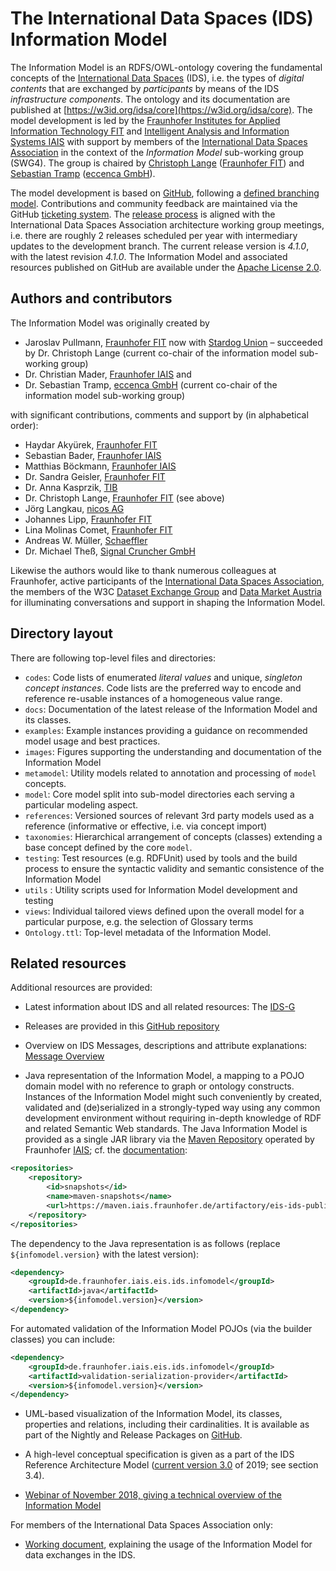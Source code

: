 # The International Data Spaces (IDS) Information Model

The Information Model is an RDFS/OWL-ontology covering the fundamental concepts of the [International Data Spaces](https://www.internationaldataspaces.org) (IDS), i.e. the types of *digital contents* that are exchanged by *participants* by means of the IDS *infrastructure components*. The ontology and its documentation are published at [https://w3id.org/idsa/core](https://w3id.org/idsa/core). The model development is led by the [Fraunhofer Institutes for Applied Information Technology FIT](https://www.fit.fraunhofer.de/en) and [Intelligent Analysis and Information Systems IAIS](https://www.iais.fraunhofer.de/en) with support by members of the [International Data Spaces Association](https://www.internationaldataspaces.org/) in the context of the *Information Model* sub-working group (SWG4). The group is chaired by [Christoph Lange](https://github.com/clange/) ([Fraunhofer FIT](https://www.fit.fraunhofer.de/)) and [Sebastian Tramp](https://sebastian.tramp.name) ([eccenca GmbH](https://www.eccenca.com)). 

The model development is based on [GitHub](https://github.com/International-Data-Spaces-Association/InformationModel), following a [defined branching model](CONTRIBUTING.md). Contributions and community feedback are maintained via the GitHub [ticketing system](images/Issue_Lifecycle.jpg). The [release process](images/Release_process.jpg) is aligned with the International Data Spaces Association architecture
working group meetings, i.e. there are roughly 2 releases scheduled per year with intermediary updates to the development branch. The current release version is *4.1.0*, with the latest revision *4.1.0*. The Information Model and associated resources published on GitHub are available under the [Apache License 2.0](https://github.com/International-Data-Spaces-Association/InformationModel/blob/master/LICENSE).

## Authors and contributors

The Information Model was originally created by 

- Jaroslav Pullmann, [Fraunhofer FIT](https://www.fit.fraunhofer.de/en) now with [Stardog Union](http://www.stardog.com/) – succeeded by Dr. Christoph Lange (current co-chair of the information model sub-working group)
- Dr. Christian Mader, [Fraunhofer IAIS](https://www.iais.fraunhofer.de/en) and
- Dr. Sebastian Tramp, [eccenca GmbH](https://www.eccenca.com) (current co-chair of the information model sub-working group)

with significant contributions, comments and support by (in alphabetical order):

- Haydar Akyürek, [Fraunhofer FIT](https://www.fit.fraunhofer.de/en)
- Sebastian Bader, [Fraunhofer IAIS](https://www.iais.fraunhofer.de/en)
- Matthias Böckmann, [Fraunhofer IAIS](https://www.iais.fraunhofer.de/en) 
- Dr. Sandra Geisler, [Fraunhofer FIT](https://www.fit.fraunhofer.de/en)
- Dr. Anna Kasprzik, [TIB](https://www.tib.eu/en)
- Dr. Christoph Lange, [Fraunhofer FIT](https://www.fit.fraunhofer.de/en) (see above)
- Jörg Langkau, [nicos AG](http://www.nicos-ag.com)
- Johannes Lipp, [Fraunhofer FIT](https://www.fit.fraunhofer.de/en)
- Lina Molinas Comet, [Fraunhofer FIT](https://www.fit.fraunhofer.de/en)
- Andreas W. Müller, [Schaeffler](https://www.schaeffler.de/content.schaeffler.de/en/)
- Dr. Michael Theß, [Signal Cruncher GmbH](https://signal-cruncher.com/)

Likewise the authors would like to thank numerous colleagues at Fraunhofer, active participants of the [International Data Spaces Association](https://www.internationaldataspaces.org/en/), the members of the W3C [Dataset Exchange Group](https://www.w3.org/2017/dxwg/wiki/Main_Page) and [Data Market Austria](https://datamarket.at/en/) for illuminating conversations and support in shaping the Information Model.

## Directory layout

There are following top-level files and directories:

- `codes`: Code lists of enumerated *literal values* and unique, *singleton concept instances*. Code lists are the preferred way to encode and reference re-usable instances of a homogeneous value range.
- `docs`: Documentation of the latest release of the Information Model and its classes.
- `examples`: Example instances providing a guidance on recommended model usage and best practices.
- `images`: Figures supporting the understanding and documentation of the Information Model
- `metamodel`: Utility models related to annotation and processing of `model` concepts.
- `model`: Core model split into sub-model directories each serving a particular modeling aspect.
- `references`: Versioned sources of relevant 3rd party models used as a reference (informative or effective, i.e. via concept import)
- `taxonomies`: Hierarchical arrangement of concepts (classes) extending a base concept defined by the core `model`.
- `testing`: Test resources (e.g. RDFUnit) used by tools and the build process to ensure the syntactic validity and semantic consistence of the Information Model
- `utils` : Utility scripts used for Information Model development and testing
- `views`: Individual tailored views defined upon the overall model for a particular purpose, e.g. the selection of Glossary terms
- `Ontology.ttl`: Top-level metadata of the Information Model.

## Related resources

Additional resources are provided:

- Latest information about IDS and all related resources: The [IDS-G](https://github.com/International-Data-Spaces-Association/IDS-G)

- Releases are provided in this [GitHub repository](https://github.com/International-Data-Spaces-Association/InformationModel/releases/)

- Overview on IDS Messages, descriptions and attribute explanations: [Message Overview](https://w3id.org/idsa/ids-messages)

- Java representation of the Information Model, a mapping to a POJO domain model with no reference to graph or ontology constructs. 
Instances of the Information Model might such conveniently by created, validated and (de)serialized in a strongly-typed way using 
any common development environment without requiring in-depth knowledge of RDF and related Semantic Web standards. 
The Java Information Model is provided as a single JAR library via the [Maven Repository](https://maven.iais.fraunhofer.de/artifactory/eis-ids-public/)
operated by Fraunhofer [IAIS](https://www.iais.fraunhofer.de/); cf. the [documentation](https://jira.iais.fraunhofer.de/stash/projects/ICTSL/repos/ids-infomodel-demo/):

```xml
<repositories>
    <repository>
        <id>snapshots</id>
        <name>maven-snapshots</name>
        <url>https://maven.iais.fraunhofer.de/artifactory/eis-ids-public</url>
    </repository>
</repositories>
```

The dependency to the Java representation is as follows (replace <code>${infomodel.version}</code> with the latest version):
```xml
<dependency>
    <groupId>de.fraunhofer.iais.eis.ids.infomodel</groupId>
    <artifactId>java</artifactId>
    <version>${infomodel.version}</version>
</dependency>
```

For automated validation of the Information Model POJOs (via the builder classes) you can include:
```xml
<dependency>
    <groupId>de.fraunhofer.iais.eis.ids.infomodel</groupId>
    <artifactId>validation-serialization-provider</artifactId>
    <version>${infomodel.version}</version>
</dependency>
```

- UML-based visualization of the Information Model, its classes, properties and relations, including their cardinalities. It is available as part of the Nightly and Release Packages on [GitHub](https://github.com/International-Data-Spaces-Association/InformationModel/releases).

- A high-level conceptual specification is given as a part of the IDS Reference Architecture Model ([current version 3.0](https://www.internationaldataspaces.org/publications/reference-architecture-model-3-0/) of 2019; see section 3.4).

- [Webinar of November 2018, giving a technical overview of the Information Model](https://www.internationaldataspaces.org/wp-content/uploads/2019/07/IDS-Information-Model.pdf)

For members of the International Data Spaces Association only:
- [Working document](https://industrialdataspace.jiveon.com/docs/DOC-1817), explaining
the usage of the Information Model for data exchanges in the IDS.

